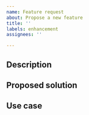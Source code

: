 ```yaml
---
name: Feature request
about: Propose a new feature
title: ''
labels: enhancement
assignees: ''

---
```


<!-- If this is a question, consider using the discussion section of this repo -->
<!-- Here: https://github.com/furkan-ux/testify/discussions/new?category=q-a -->

## Description
<!-- A clear and concise description of what feature you are proposing -->

## Proposed solution
<!-- Optionally a suggested implementation -->

## Use case
<!-- What is the motivation? What workarounds have you used? -->
